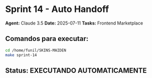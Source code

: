 # Sprint 14 - Auto Handoff
**Agent:** Claude 3.5
**Date:** 2025-07-11
**Tasks:** Frontend Marketplace

## Comandos para executar:
```bash
cd /home/funil/SKINS-MAIDEN
make sprint-14
```

## Status: EXECUTANDO AUTOMATICAMENTE
